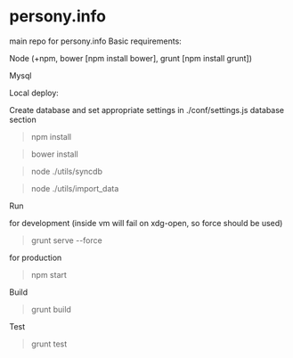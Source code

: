 persony.info
============

main repo for persony.info
Basic requirements:

Node (+npm, bower [npm install bower], grunt [npm install grunt])

Mysql

Local deploy:

Create database and set appropriate settings in ./conf/settings.js database section


> npm install

> bower install

> node ./utils/syncdb

> node ./utils/import_data



Run

for development (inside vm will fail on xdg-open, so force should be used)
> grunt serve --force

for production
> npm start

Build

> grunt build

Test

> grunt test
